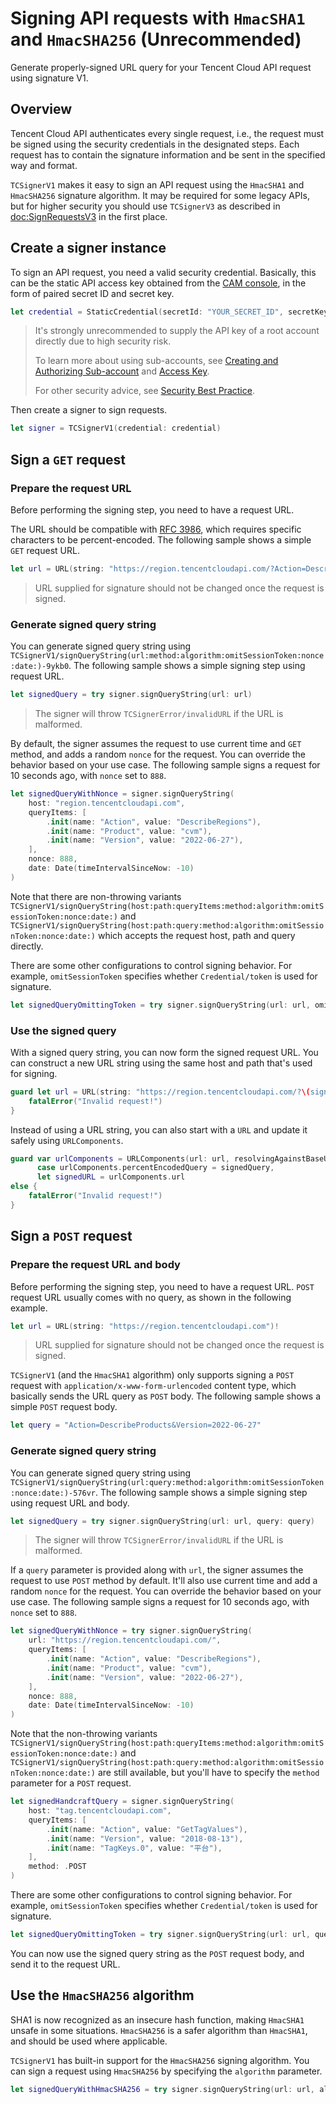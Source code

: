 # Signing API requests with `HmacSHA1` and `HmacSHA256` (Unrecommended)

Generate properly-signed URL query for your Tencent Cloud API request using signature V1.

## Overview

Tencent Cloud API authenticates every single request, i.e., the request must be signed using the security credentials in the designated steps. Each request has to contain the signature information and be sent in the specified way and format.

``TCSignerV1`` makes it easy to sign an API request using the `HmacSHA1` and `HmacSHA256` signature algorithm. It may be required for some legacy APIs, but for higher security you should use ``TCSignerV3`` as described in <doc:SignRequestsV3> in the first place.

## Create a signer instance

To sign an API request, you need a valid security credential. Basically, this can be the static API access key obtained from the [CAM console](https://console.tencentcloud.com/cam/capi), in the form of paired secret ID and secret key.

```swift
let credential = StaticCredential(secretId: "YOUR_SECRET_ID", secretKey: "YOUR_SECRET_KEY")
```

> It's strongly unrecommended to supply the API key of a root account directly due to high security risk.
>
> To learn more about using sub-accounts, see [Creating and Authorizing Sub-account](https://www.tencentcloud.com/document/product/598/40985) and [Access Key](https://www.tencentcloud.com/document/product/598/32675).
>
> For other security advice, see [Security Best Practice](https://www.tencentcloud.com/document/product/598/10592).

Then create a signer to sign requests.

```swift
let signer = TCSignerV1(credential: credential)
```

## Sign a `GET` request

### Prepare the request URL

Before performing the signing step, you need to have a request URL.

The URL should be compatible with [RFC 3986](https://www.rfc-editor.org/rfc/rfc3986), which requires specific characters to be percent-encoded. The following sample shows a simple `GET` request URL.

```swift
let url = URL(string: "https://region.tencentcloudapi.com/?Action=DescribeProducts&Version=2022-06-27")!
```

> URL supplied for signature should not be changed once the request is signed.

### Generate signed query string

You can generate signed query string using ``TCSignerV1/signQueryString(url:method:algorithm:omitSessionToken:nonce:date:)-9ykb0``. The following sample shows a simple signing step using request URL.

```swift
let signedQuery = try signer.signQueryString(url: url)
```

> The signer will throw ``TCSignerError/invalidURL`` if the URL is malformed.

By default, the signer assumes the request to use current time and `GET` method, and adds a random `nonce` for the request. You can override the behavior based on your use case. The following sample signs a request for 10 seconds ago, with `nonce` set to `888`.

```swift
let signedQueryWithNonce = signer.signQueryString(
    host: "region.tencentcloudapi.com",
    queryItems: [
        .init(name: "Action", value: "DescribeRegions"),
        .init(name: "Product", value: "cvm"),
        .init(name: "Version", value: "2022-06-27"),
    ],
    nonce: 888,
    date: Date(timeIntervalSinceNow: -10)
)
```

Note that there are non-throwing variants ``TCSignerV1/signQueryString(host:path:queryItems:method:algorithm:omitSessionToken:nonce:date:)`` and ``TCSignerV1/signQueryString(host:path:query:method:algorithm:omitSessionToken:nonce:date:)`` which accepts the request host, path and query directly.

There are some other configurations to control signing behavior. For example, `omitSessionToken` specifies whether ``Credential/token`` is used for signature.

```swift
let signedQueryOmittingToken = try signer.signQueryString(url: url, omitSessionToken: true)
```

### Use the signed query

With a signed query string, you can now form the signed request URL. You can construct a new URL string using the same host and path that's used for signing.

```swift
guard let url = URL(string: "https://region.tencentcloudapi.com/?\(signedQuery)") else {
    fatalError("Invalid request!")
}
```

Instead of using a URL string, you can also start with a `URL` and update it safely using `URLComponents`.

```swift
guard var urlComponents = URLComponents(url: url, resolvingAgainstBaseURL: false),
      case urlComponents.percentEncodedQuery = signedQuery,
      let signedURL = urlComponents.url
else {
    fatalError("Invalid request!")
}
```

## Sign a `POST` request

### Prepare the request URL and body

Before performing the signing step, you need to have a request URL. `POST` request URL usually comes with no query, as shown in the following example.

```swift
let url = URL(string: "https://region.tencentcloudapi.com")!
```

> URL supplied for signature should not be changed once the request is signed.

``TCSignerV1`` (and the `HmacSHA1` algorithm) only supports signing a `POST` request with `application/x-www-form-urlencoded` content type, which basically sends the URL query as `POST` body. The following sample shows a simple `POST` request body.

```swift
let query = "Action=DescribeProducts&Version=2022-06-27"
```

### Generate signed query string

You can generate signed query string using ``TCSignerV1/signQueryString(url:query:method:algorithm:omitSessionToken:nonce:date:)-576vr``. The following sample shows a simple signing step using request URL and body.

```swift
let signedQuery = try signer.signQueryString(url: url, query: query)
```

> The signer will throw ``TCSignerError/invalidURL`` if the URL is malformed.

If a `query` parameter is provided along with `url`, the signer assumes the request to use `POST` method by default. It'll also use current time and add a random `nonce` for the request. You can override the behavior based on your use case. The following sample signs a request for 10 seconds ago, with `nonce` set to `888`.

```swift
let signedQueryWithNonce = try signer.signQueryString(
    url: "https://region.tencentcloudapi.com/",
    queryItems: [
        .init(name: "Action", value: "DescribeRegions"),
        .init(name: "Product", value: "cvm"),
        .init(name: "Version", value: "2022-06-27"),
    ],
    nonce: 888,
    date: Date(timeIntervalSinceNow: -10)
)
```

Note that the non-throwing variants ``TCSignerV1/signQueryString(host:path:queryItems:method:algorithm:omitSessionToken:nonce:date:)`` and ``TCSignerV1/signQueryString(host:path:query:method:algorithm:omitSessionToken:nonce:date:)`` are still available, but you'll have to specify the `method` parameter for a `POST` request.

```swift
let signedHandcraftQuery = signer.signQueryString(
    host: "tag.tencentcloudapi.com",
    queryItems: [
        .init(name: "Action", value: "GetTagValues"),
        .init(name: "Version", value: "2018-08-13"),
        .init(name: "TagKeys.0", value: "平台"),
    ],
    method: .POST
)
```

There are some other configurations to control signing behavior. For example, `omitSessionToken` specifies whether ``Credential/token`` is used for signature.

```swift
let signedQueryOmittingToken = try signer.signQueryString(url: url, query: query, omitSessionToken: true)
```

You can now use the signed query string as the `POST` request body, and send it to the request URL.

## Use the `HmacSHA256` algorithm

SHA1 is now recognized as an insecure hash function, making `HmacSHA1` unsafe in some situations. `HmacSHA256` is a safer algorithm than `HmacSHA1`, and should be used where applicable.

``TCSignerV1`` has built-in support for the `HmacSHA256` signing algorithm. You can sign a request using `HmacSHA256` by specifying the `algorithm` parameter.

```swift
let signedQueryWithHmacSHA256 = try signer.signQueryString(url: url, algorithm: .hmacSHA256)
```
